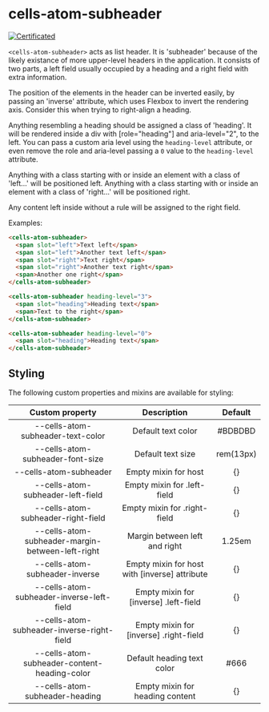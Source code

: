 # cells-atom-subheader

[![Certificated](https://img.shields.io/badge/certificated-yes-brightgreen.svg)](http://bbva-files.s3.amazonaws.com/cells/bbva-catalog/index.html)

`<cells-atom-subheader>` acts as list header. It is 'subheader' because of the likely existance of more upper-level headers in the application.
It consists of two parts, a left field usually occupied by a heading and a right field with extra information.

The position of the elements in the header can be inverted easily, by passing an 'inverse' attribute, which uses Flexbox to invert the rendering axis. Consider this when trying to right-align a heading.

Anything resembling a heading should be assigned a class of 'heading'. It will be rendered inside a div with [role="heading"] and aria-level="2", to the left. You can pass a custom aria level using the `heading-level` attribute, or even remove the role and aria-level passing a `0` value to the `heading-level` attribute.

Anything with a class starting with or inside an element with a class of 'left...' will be positioned left. Anything with a class starting with or inside an element with a class of 'right...' will be positioned right.

Any content left inside without a rule will be assigned to the right field.


Examples:

```html
<cells-atom-subheader>
  <span slot="left">Text left</span>
  <span slot="left">Another text left</span>
  <span slot="right">Text right</span>
  <span slot="right">Another text right</span>
  <span>Another one right</span>
</cells-atom-subheader>
```

```html
<cells-atom-subheader heading-level="3">
  <span slot="heading">Heading text</span>
  <span>Text to the right</span>
</cells-atom-subheader>
```

```html
<cells-atom-subheader heading-level="0">
  <span slot="heading">Heading text</span>
</cells-atom-subheader>
```

## Styling

The following custom properties and mixins are available for styling:

| Custom property                                   | Description                                   | Default   |
|:-------------------------------------------------:|:---------------------------------------------:|:---------:|
| --cells-atom-subheader-text-color                 | Default text color                            | #BDBDBD   |
| --cells-atom-subheader-font-size                  | Default text size                             | rem(13px) |
| --cells-atom-subheader                            | Empty mixin for host                          | {}        |
| --cells-atom-subheader-left-field                 | Empty mixin for .left-field                   | {}        |
| --cells-atom-subheader-right-field                | Empty mixin for .right-field                  | {}        |
| --cells-atom-subheader-margin-between-left-right  | Margin between left and right                 | 1.25em    |
| --cells-atom-subheader-inverse                    | Empty mixin for host with [inverse] attribute | {}        |
| --cells-atom-subheader-inverse-left-field         | Empty mixin for [inverse] .left-field         | {}        |
| --cells-atom-subheader-inverse-right-field        | Empty mixin for [inverse] .right-field        | {}        |
| --cells-atom-subheader-content-heading-color      | Default heading text color                    | #666      |
| --cells-atom-subheader-heading                    | Empty mixin for heading content               | {}        |
